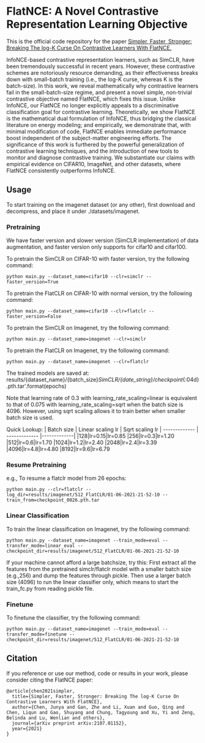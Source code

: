 # FlatNCE: A Novel Contrastive Representation Learning Objective

This is the official code repository for the paper 
[Simpler, Faster, Stronger: Breaking The log-K Curse On Contrastive Learners With FlatNCE.](https://arxiv.org/pdf/2107.01152.pdf)

 InfoNCE-based contrastive representation learners, such as SimCLR, have been tremendously successful in recent years. However, these contrastive schemes are notoriously resource demanding, as their effectiveness breaks down with small-batch training (i.e., the log-K curse, whereas K is the batch-size). In this work, we reveal mathematically why contrastive learners fail in the small-batch-size regime, and present a novel simple, non-trivial contrastive objective named FlatNCE, which fixes this issue. Unlike InfoNCE, our FlatNCE no longer explicitly appeals to a discriminative classification goal for contrastive learning. Theoretically, we show FlatNCE is the mathematical dual formulation of InfoNCE, thus bridging the classical literature on energy modeling; and empirically, we demonstrate that, with minimal modification of code, FlatNCE enables immediate performance boost independent of the subject-matter engineering efforts. The significance of this work is furthered by the powerful generalization of contrastive learning techniques, and the introduction of new tools to monitor and diagnose contrastive training. We substantiate our claims with empirical evidence on CIFAR10, ImageNet, and other datasets, where FlatNCE consistently outperforms InfoNCE.

## Usage
To start training on the imagenet dataset (or any other), first download and decompress, and place it under ./datasets/imagenet. 
### Pretraining
We have faster version and slower version (SimCLR implementation) of data augmentation, and faster version only supports for cifar10 and cifar100.

To pretrain the SimCLR on CIFAR-10 with faster version, try the following command:
```
python main.py --dataset_name=cifar10 --clr=simclr --faster_version=True
```

To pretrain the FlatCLR on CIFAR-10 with normal version, try the following command:
```
python main.py --dataset_name=cifar10 --clr=flatclr --faster_version=False
```

To pretrain the SimCLR on Imagenet, try the following command:
```
python main.py --dataset_name=imagenet --clr=simclr
```

To pretrain the FlatCLR on Imagenet, try the following command:
```
python main.py --dataset_name=imagenet --clr=flatclr
```

The trained models are saved at: results/{dataset_name}/{batch_size}_SimCLR/{date_string}/checkpoint_{:04d}.pth.tar'.format(epochs)

Note that learning rate of 0.3 with learning_rate_scaling=linear is equivalent to that of 0.075 with learning_rate_scaling=sqrt when the batch size is 4096. However, using sqrt scaling allows it to train better when smaller batch size is used.

Quick Lookup:
| Batch size  | Linear scaling lr | Sqrt scaling lr
| ------------- | ------------- |-------------|
|128|lr=0.15|lr=0.85
|256|lr=0.3|lr=1.20
|512|lr=0.6|lr=1.70
|1024|lr=1.2|lr=2.40
|2048|lr=2.4|lr=3.39
|4096|lr=4.8|lr=4.80
|8192|lr=9.6|lr=6.79

### Resume Pretraining
e.g., To resume a flatclr model from 26 epochs:
```
python main.py --clr=flatclr --log_dir=results/imagenet/512_FlatCLR/01-06-2021-21-52-10 --train_from=checkpoint_0026.pth.tar
```
### Linear Classification
To train the linear classification on Imagenet, try the following command:
```
python main.py --dataset_name=imagenet --train_mode=eval --transfer_mode=linear_eval --checkpoint_dir=results/imagenet/512_FlatCLR/01-06-2021-21-52-10
```

If your machine cannot afford a large batchsize, try this:
First extract all the features from the pretrained simclr/flatclr model with a smaller batch size (e.g.,256) and dump the features through pickle.
Then use a larger batch size (4096) to run the linear classifier only, which means to start the train_fc.py from reading pickle file.

### Finetune
To finetune the classifier, try the following command:
```
python main.py --dataset_name=imagenet --train_mode=eval --transfer_mode=finetune --checkpoint_dir=results/imagenet/512_FlatCLR/01-06-2021-21-52-10
```
## Citation
If you reference or use our method, code or results in your work, please consider citing the FlatNCE paper:
```
@article{chen2021simpler,
  title={Simpler, Faster, Stronger: Breaking The log-K Curse On Contrastive Learners With FlatNCE},
  author={Chen, Junya and Gan, Zhe and Li, Xuan and Guo, Qing and Chen, Liqun and Gao, Shuyang and Chung, Tagyoung and Xu, Yi and Zeng, Belinda and Lu, Wenlian and others},
  journal={arXiv preprint arXiv:2107.01152},
  year={2021}
}
```

